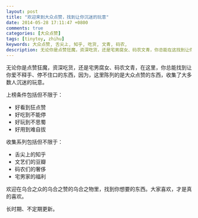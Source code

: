 ```yaml
---
layout: post
title: "欢迎来到大众点赞，找到让你沉迷的玩意"
date: 2014-05-28 17:11:47 +0800
comments: true
categories: [大众点赞]
tags: [tinytoy, zhihu]
keywords: 大众点赞, 舌尖上, 知乎, 吃货, 文青, 码农, 
description: 无论你是点赞狂魔，资深吃货，还是宅男腐女、码农文青，你总能在这找到让你爱不释手的东西，因为这里陈列了大众点赞的东西，收集了大多数人沉迷的玩意。
---
```


无论你是点赞狂魔，资深吃货，还是宅男腐女、码农文青，在这里，你总能找到让你爱不释手、停不住口的东西，因为，这里陈列的是大众点赞的东西，收集了大多数人沉迷的玩意。

上榜条件包括但不限于：

* 好看到狂点赞
* 好吃到不能停
* 好玩到不思蜀
* 好用到难自拔

收集系列包括但不限于：

* 舌尖上的知乎
* 文艺们的豆瓣
* 码农们的奢侈
* 宅男家的福利

欢迎在乌合之众的乌合之赞的乌合之物里，找到你想要的东西。大家喜欢，才是真的喜欢。

长时期、不定期更新。